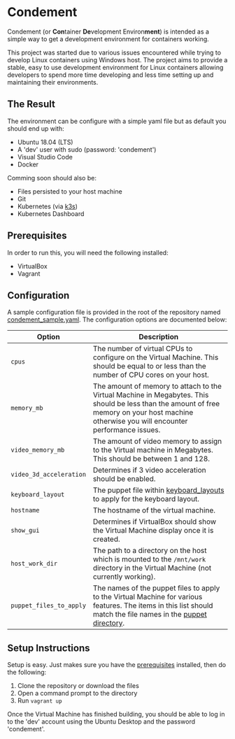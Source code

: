 # Condement

Condement (or **Con**tainer **De**velopment Environ**ment**) is intended as a simple way to get a development environment for containers working.

This project was started due to various issues encountered while trying to develop Linux containers using Windows host. The project aims to provide a stable, easy to use development environment for Linux containers allowing developers to spend more time developing and less time setting up and maintaining their environments.

## The Result

The environment can be configure with a simple yaml file but as default you should end up with:

* Ubuntu 18.04 (LTS)
* A 'dev' user with sudo (password: 'condement')
* Visual Studio Code
* Docker

Comming soon should also be:

* Files persisted to your host machine
* Git
* Kubernetes (via [k3s](http://k3s.io))
* Kubernetes Dashboard

## Prerequisites

In order to run this, you will need the following installed:

* VirtualBox
* Vagrant

## Configuration

A sample configuration file is provided in the root of the repository named [condement_sample.yaml](./condiment_sample.yaml). The configuration options are documented below:

| Option | Description |
|---|---|
| `cpus` | The number of virtual CPUs to configure on the Virtual Machine. This should be equal to or less than the number of CPU cores on your host. |
| `memory_mb` | The amount of memory to attach to the Virtual Machine in Megabytes. This should be less than the amount of free memory on your host machine otherwise you will encounter performance issues. |
| `video_memory_mb` | The amount of video memory to assign to the Virtual machine in Megabytes. This should be between 1 and 128. |
| `video_3d_acceleration` | Determines if 3 video acceleration should be enabled. |
| `keyboard_layout` | The puppet file within [keyboard_layouts](./keyboard_layouts) to apply for the keyboard layout. |
| `hostname` | The hostname of the virtual machine. |
| `show_gui` | Determines if VirtualBox should show the Virtual Machine display once it is created. |
| `host_work_dir` | The path to a directory on the host which is mounted to the `/mnt/work` directory in the Virtual Machine (not currently working). |
| `puppet_files_to_apply` | The names of the puppet files to apply to the Virtual Machine for various features. The items in this list should match the file names in the [puppet directory](./puppet). |

## Setup Instructions

Setup is easy. Just makes sure you have the [prerequisites](#prerequisites) installed, then do the following:

1. Clone the repository or download the files
2. Open a command prompt to the directory
3. Run `vagrant up`

Once the Virtual Machine has finished building, you should be able to log in to the 'dev' account using the Ubuntu Desktop and the password 'condement'.